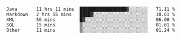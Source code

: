 <!--START_SECTION:waka-->
```text
Java       11 hrs 11 mins  █████████████████▓░░░░░░░   71.11 % 
Markdown   2 hrs 55 mins   ████▓░░░░░░░░░░░░░░░░░░░░   18.61 % 
XML        56 mins         █▓░░░░░░░░░░░░░░░░░░░░░░░   06.00 % 
SQL        15 mins         ▒░░░░░░░░░░░░░░░░░░░░░░░░   01.61 % 
Other      11 mins         ▒░░░░░░░░░░░░░░░░░░░░░░░░   01.24 % 
```
<!--END_SECTION:waka-->
